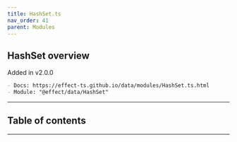 ```yaml
---
title: HashSet.ts
nav_order: 41
parent: Modules
---
```


## HashSet overview

Added in v2.0.0

```md
- Docs: https://effect-ts.github.io/data/modules/HashSet.ts.html
- Module: "@effect/data/HashSet"
```

---

<h2 class="text-delta">Table of contents</h2>

---
